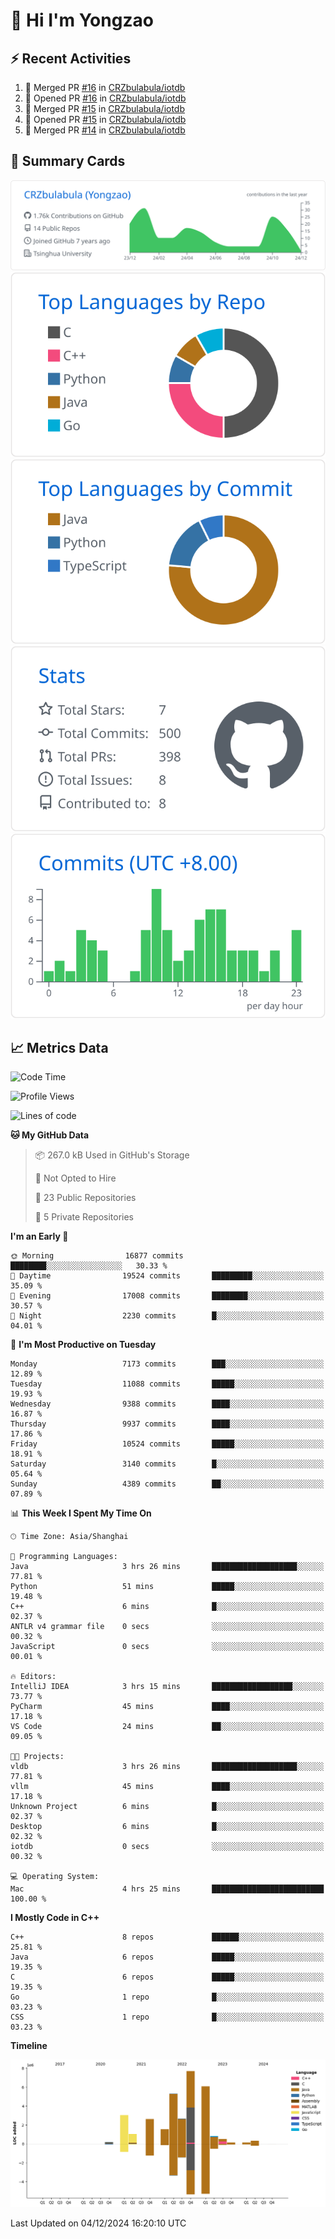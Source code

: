 # 👋 Hi I'm Yongzao

## ⚡ Recent Activities
<!--START_SECTION:activity-->
1. 🎉 Merged PR [#16](https://github.com/CRZbulabula/iotdb/pull/16) in [CRZbulabula/iotdb](https://github.com/CRZbulabula/iotdb)
2. 💪 Opened PR [#16](https://github.com/CRZbulabula/iotdb/pull/16) in [CRZbulabula/iotdb](https://github.com/CRZbulabula/iotdb)
3. 🎉 Merged PR [#15](https://github.com/CRZbulabula/iotdb/pull/15) in [CRZbulabula/iotdb](https://github.com/CRZbulabula/iotdb)
4. 💪 Opened PR [#15](https://github.com/CRZbulabula/iotdb/pull/15) in [CRZbulabula/iotdb](https://github.com/CRZbulabula/iotdb)
5. 🎉 Merged PR [#14](https://github.com/CRZbulabula/iotdb/pull/14) in [CRZbulabula/iotdb](https://github.com/CRZbulabula/iotdb)
<!--END_SECTION:activity-->

## 🎑 Summary Cards

[![](https://raw.githubusercontent.com/CRZbulabula/CRZbulabula/main/profile-summary-card-output/github/0-profile-details.svg)](https://github.com/vn7n24fzkq/github-profile-summary-cards)
[![](https://raw.githubusercontent.com/CRZbulabula/CRZbulabula/main/profile-summary-card-output/github/1-repos-per-language.svg)](https://github.com/vn7n24fzkq/github-profile-summary-cards) [![](https://raw.githubusercontent.com/CRZbulabula/CRZbulabula/main/profile-summary-card-output/github/2-most-commit-language.svg)](https://github.com/vn7n24fzkq/github-profile-summary-cards)
[![](https://raw.githubusercontent.com/CRZbulabula/CRZbulabula/main/profile-summary-card-output/github/3-stats.svg)](https://github.com/vn7n24fzkq/github-profile-summary-cards) [![](https://raw.githubusercontent.com/CRZbulabula/CRZbulabula/main/profile-summary-card-output/github/4-productive-time.svg)](https://github.com/vn7n24fzkq/github-profile-summary-cards)

## 📈 Metrics Data

<!--START_SECTION:waka-->
![Code Time](http://img.shields.io/badge/Code%20Time-729%20hrs%2052%20mins-blue)

![Profile Views](http://img.shields.io/badge/Profile%20Views-0-blue)

![Lines of code](https://img.shields.io/badge/From%20Hello%20World%20I%27ve%20Written-32.1%20million%20lines%20of%20code-blue)

**🐱 My GitHub Data** 

> 📦 267.0 kB Used in GitHub's Storage 
 > 
> 🚫 Not Opted to Hire
 > 
> 📜 23 Public Repositories 
 > 
> 🔑 5 Private Repositories 
 > 
**I'm an Early 🐤** 

```text
🌞 Morning                16877 commits       ████████░░░░░░░░░░░░░░░░░   30.33 % 
🌆 Daytime                19524 commits       █████████░░░░░░░░░░░░░░░░   35.09 % 
🌃 Evening                17008 commits       ████████░░░░░░░░░░░░░░░░░   30.57 % 
🌙 Night                  2230 commits        █░░░░░░░░░░░░░░░░░░░░░░░░   04.01 % 
```
📅 **I'm Most Productive on Tuesday** 

```text
Monday                   7173 commits        ███░░░░░░░░░░░░░░░░░░░░░░   12.89 % 
Tuesday                  11088 commits       █████░░░░░░░░░░░░░░░░░░░░   19.93 % 
Wednesday                9388 commits        ████░░░░░░░░░░░░░░░░░░░░░   16.87 % 
Thursday                 9937 commits        ████░░░░░░░░░░░░░░░░░░░░░   17.86 % 
Friday                   10524 commits       █████░░░░░░░░░░░░░░░░░░░░   18.91 % 
Saturday                 3140 commits        █░░░░░░░░░░░░░░░░░░░░░░░░   05.64 % 
Sunday                   4389 commits        ██░░░░░░░░░░░░░░░░░░░░░░░   07.89 % 
```


📊 **This Week I Spent My Time On** 

```text
🕑︎ Time Zone: Asia/Shanghai

💬 Programming Languages: 
Java                     3 hrs 26 mins       ███████████████████░░░░░░   77.81 % 
Python                   51 mins             █████░░░░░░░░░░░░░░░░░░░░   19.48 % 
C++                      6 mins              █░░░░░░░░░░░░░░░░░░░░░░░░   02.37 % 
ANTLR v4 grammar file    0 secs              ░░░░░░░░░░░░░░░░░░░░░░░░░   00.32 % 
JavaScript               0 secs              ░░░░░░░░░░░░░░░░░░░░░░░░░   00.01 % 

🔥 Editors: 
IntelliJ IDEA            3 hrs 15 mins       ██████████████████░░░░░░░   73.77 % 
PyCharm                  45 mins             ████░░░░░░░░░░░░░░░░░░░░░   17.18 % 
VS Code                  24 mins             ██░░░░░░░░░░░░░░░░░░░░░░░   09.05 % 

🐱‍💻 Projects: 
vldb                     3 hrs 26 mins       ███████████████████░░░░░░   77.81 % 
vllm                     45 mins             ████░░░░░░░░░░░░░░░░░░░░░   17.18 % 
Unknown Project          6 mins              █░░░░░░░░░░░░░░░░░░░░░░░░   02.37 % 
Desktop                  6 mins              █░░░░░░░░░░░░░░░░░░░░░░░░   02.32 % 
iotdb                    0 secs              ░░░░░░░░░░░░░░░░░░░░░░░░░   00.32 % 

💻 Operating System: 
Mac                      4 hrs 25 mins       █████████████████████████   100.00 % 
```

**I Mostly Code in C++** 

```text
C++                      8 repos             ██████░░░░░░░░░░░░░░░░░░░   25.81 % 
Java                     6 repos             █████░░░░░░░░░░░░░░░░░░░░   19.35 % 
C                        6 repos             █████░░░░░░░░░░░░░░░░░░░░   19.35 % 
Go                       1 repo              █░░░░░░░░░░░░░░░░░░░░░░░░   03.23 % 
CSS                      1 repo              █░░░░░░░░░░░░░░░░░░░░░░░░   03.23 % 
```



**Timeline**

![Lines of Code chart](https://raw.githubusercontent.com/CRZbulabula/CRZbulabula/main/assets/bar_graph.png)


 Last Updated on 04/12/2024 16:20:10 UTC
<!--END_SECTION:waka-->

